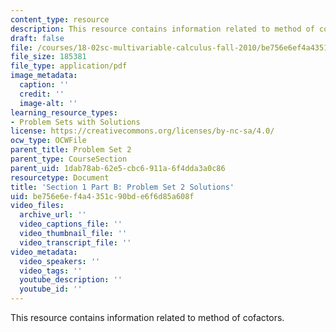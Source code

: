 ```yaml
---
content_type: resource
description: This resource contains information related to method of cofactors.
draft: false
file: /courses/18-02sc-multivariable-calculus-fall-2010/be756e6ef4a4351c90bde6f6d85a608f_MIT18_02SC_pset2sol.pdf
file_size: 185381
file_type: application/pdf
image_metadata:
  caption: ''
  credit: ''
  image-alt: ''
learning_resource_types:
- Problem Sets with Solutions
license: https://creativecommons.org/licenses/by-nc-sa/4.0/
ocw_type: OCWFile
parent_title: Problem Set 2
parent_type: CourseSection
parent_uid: 1dab78ab-62e5-cbc6-911a-6f4dda3a0c86
resourcetype: Document
title: 'Section 1 Part B: Problem Set 2 Solutions'
uid: be756e6e-f4a4-351c-90bd-e6f6d85a608f
video_files:
  archive_url: ''
  video_captions_file: ''
  video_thumbnail_file: ''
  video_transcript_file: ''
video_metadata:
  video_speakers: ''
  video_tags: ''
  youtube_description: ''
  youtube_id: ''
---
```

This resource contains information related to method of cofactors.
